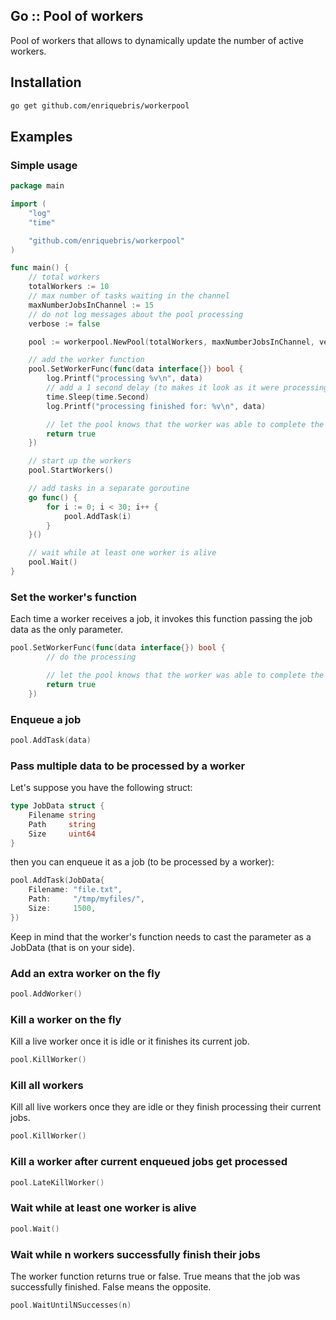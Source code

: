 ## Go :: Pool of workers
Pool of workers that allows to dynamically update the number of active workers.

## Installation
```bash
go get github.com/enriquebris/workerpool
```

## Examples

### Simple usage

```go
package main

import (
	"log"
	"time"

	"github.com/enriquebris/workerpool"
)

func main() {
	// total workers
	totalWorkers := 10
	// max number of tasks waiting in the channel
	maxNumberJobsInChannel := 15
	// do not log messages about the pool processing
	verbose := false

	pool := workerpool.NewPool(totalWorkers, maxNumberJobsInChannel, verbose)

	// add the worker function
	pool.SetWorkerFunc(func(data interface{}) bool {
		log.Printf("processing %v\n", data)
		// add a 1 second delay (to makes it look as it were processing the job)
		time.Sleep(time.Second)
		log.Printf("processing finished for: %v\n", data)

		// let the pool knows that the worker was able to complete the task
		return true
	})

	// start up the workers
	pool.StartWorkers()

	// add tasks in a separate goroutine
	go func() {
		for i := 0; i < 30; i++ {
			pool.AddTask(i)
		}
	}()

	// wait while at least one worker is alive
	pool.Wait()
}

```

### Set the worker's function

Each time a worker receives a job, it invokes this function passing the job data as the only parameter.

```go
pool.SetWorkerFunc(func(data interface{}) bool {
		// do the processing

		// let the pool knows that the worker was able to complete the task
		return true
	})
```

### Enqueue a job
```go
pool.AddTask(data)
```

### Pass multiple data to be processed by a worker

Let's suppose you have the following struct:

```go
type JobData struct {
	Filename string
	Path     string
	Size     uint64
}
```

then you can enqueue it as a job (to be processed by a worker):

```go
pool.AddTask(JobData{
	Filename: "file.txt",
	Path:     "/tmp/myfiles/",
	Size:     1500,
})
```

Keep in mind that the worker's function needs to cast the parameter as a JobData (that is on your side).

### Add an extra worker on the fly
```go
pool.AddWorker()
```

### Kill a worker on the fly

Kill a live worker once it is idle or it finishes its current job.

```go
pool.KillWorker()
```

### Kill all workers

Kill all live workers once they are idle or they finish processing their current jobs.

```go
pool.KillWorker()
```

### Kill a worker after current enqueued jobs get processed

```go
pool.LateKillWorker()
```

### Wait while at least one worker is alive

```go
pool.Wait()
```

### Wait while n workers successfully finish their jobs

The worker function returns true or false. True means that the job was successfully finished. False means the opposite.

```go
pool.WaitUntilNSuccesses(n)
```